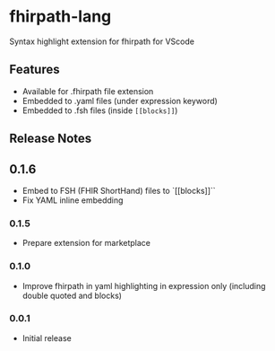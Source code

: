 # fhirpath-lang

Syntax highlight extension for fhirpath for VScode

## Features

- Available for .fhirpath file extension
- Embedded to .yaml files (under expression keyword)
- Embedded to .fsh files (inside `[[blocks]]`)

## Release Notes


## 0.1.6

- Embed to FSH (FHIR ShortHand) files to `[[blocks]]``
- Fix YAML inline embedding

### 0.1.5

- Prepare extension for marketplace

### 0.1.0

- Improve fhirpath in yaml highlighting in expression only (including double quoted and blocks)

### 0.0.1

- Initial release
